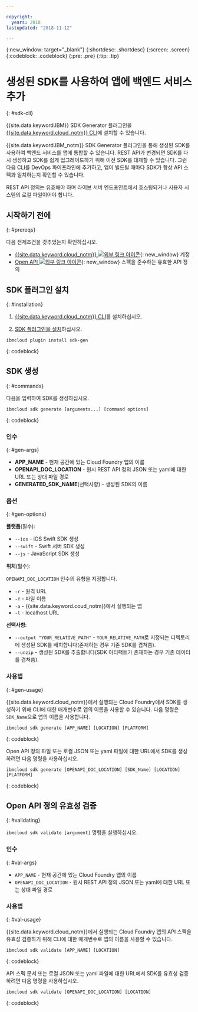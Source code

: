 ```yaml
---

copyright:
  years: 2018
lastupdated: "2018-11-12"

---
```

{:new_window: target="_blank"}
{:shortdesc: .shortdesc}
{:screen: .screen}
{:codeblock: .codeblock}
{:pre: .pre}
{:tip: .tip}

# 생성된 SDK를 사용하여 앱에 백엔드 서비스 추가
{: #sdk-cli}

{{site.data.keyword.IBM}} SDK Generator 플러그인을 [{{site.data.keyword.cloud_notm}} CLI](/docs/cli/reference/bluemix_cli/get_started.html)에 설치할 수 있습니다.

{{site.data.keyword.IBM_notm}} SDK Generator 플러그인을 통해 생성된 SDK를 사용하여 백엔드 서비스를 앱에 통합할 수 있습니다. REST API가 변경되면 SDK를 다시 생성하고 SDK를 쉽게 업그레이드하기 위해 이전 SDK를 대체할 수 있습니다. 그런 다음 CLI를 DevOps 파이프라인에 추가하고, 앱이 빌드될 때마다 SDK가 항상 API 스펙과 일치하는지 확인할 수 있습니다.

REST API 정의는 유효해야 하며 라이브 서버 엔드포인트에서 호스팅되거나 사용자 시스템의 로컬 파일이어야 합니다.

## 시작하기 전에
{: #prereqs}

다음 전제조건을 갖추었는지 확인하십시오.

* [{{site.data.keyword.cloud_notm}} ![외부 링크 아이콘](../../icons/launch-glyph.svg "외부 링크 아이콘")](http://bluemix.net){: new_window} 계정
* [Open API ![외부 링크 아이콘](../../icons/launch-glyph.svg "외부 링크 아이콘")](https://www.openapis.org/){: new_window} 스펙을 준수하는 유효한 API 정의

## SDK 플러그인 설치
{: #installation}

1. [{{site.data.keyword.cloud_notm}} CLI](/docs/cli/reference/bluemix_cli/get_started.html)를 설치하십시오.

2. [SDK 플러그인을 설치](/docs/cli/sdk/index.html)하십시오.
  ```
  ibmcloud plugin install sdk-gen
  ```
  {: codeblock}

## SDK 생성
{: #commands}

다음을 입력하여 SDK를 생성하십시오.
```
ibmcloud sdk generate [arguments...] [command options]
```
{: codeblock}

### 인수
{: #gen-args}

* **APP_NAME** - 현재 공간에 있는 Cloud Foundry 앱의 이름
* **OPENAPI_DOC_LOCATION** - 원시 REST API 정의 JSON 또는 yaml에 대한 URL 또는 상대 파일 경로
* **GENERATED_SDK_NAME**(선택사항) - 생성된 SDK의 이름

### 옵션
{: #gen-options}

**플랫폼**(필수):
  * `--ios` - iOS Swift SDK 생성
  * `--swift` - Swift 서버 SDK 생성
  * `--js` - JavaScript SDK 생성

**위치**(필수):

`OPENAPI_DOC_LOCATION` 인수의 유형을 지정합니다.

  * `-r` - 원격 URL
  * `-f` - 파일 이름
  * `-a` - {{site.data.keyword.coud_notm}}에서 실행되는 앱
  * `-l` - localhost URL

**선택사항**:
  * `--output "YOUR_RELATIVE_PATH"` - `YOUR_RELATIVE_PATH`로 지정되는 디렉토리에 생성된 SDK를 배치합니다(존재하는 경우 기존 SDK를 겹쳐씀).
  * `--unzip` - 생성된 SDK를 추출합니다(SDK 아티팩트가 존재하는 경우 기존 데이터를 겹쳐씀).

### 사용법
{: #gen-usage}

{{site.data.keyword.cloud_notm}}에서 실행되는 Cloud Foundry에서 SDK를 생성하기 위해 CLI에 대한 매개변수로 앱의 이름을 사용할 수 있습니다. 다음 명령은 `SDK_Name`으로 앱의 이름을 사용합니다.

```
ibmcloud sdk generate [APP_NAME] [LOCATION] [PLATFORM]
```
{: codeblock}

Open API 정의 파일 또는 로컬 JSON 또는 yaml 파일에 대한 URL에서 SDK를 생성하려면 다음 명령을 사용하십시오.

```
ibmcloud sdk generate [OPENAPI_DOC_LOCATION] [SDK_Name] [LOCATION] [PLATFORM]
```
{: codeblock}


## Open API 정의 유효성 검증
{: #validating}

`ibmcloud sdk validate [argument]` 명령을 실행하십시오.

### 인수
{: #val-args}

* `APP_NAME` - 현재 공간에 있는 Cloud Foundry 앱의 이름
* `OPENAPI_DOC_LOCATION` - 원시 REST API 정의 JSON 또는 yaml에 대한 URL 또는 상대 파일 경로

### 사용법
{: #val-usage}

{{site.data.keyword.cloud_notm}}에서 실행되는 Cloud Foundry 앱의 API 스펙을 유효성 검증하기 위해 CLI에 대한 매개변수로 앱의 이름을 사용할 수 있습니다.
```
ibmcloud sdk validate [APP_NAME] [LOCATION]
```
{: codeblock}

API 스펙 문서 또는 로컬 JSON 또는 yaml 파일에 대한 URL에서 SDK를 유효성 검증하려면 다음 명령을 사용하십시오.
```
ibmcloud sdk validate [OPENAPI_DOC_LOCATION] [LOCATION]
```
{: codeblock}

